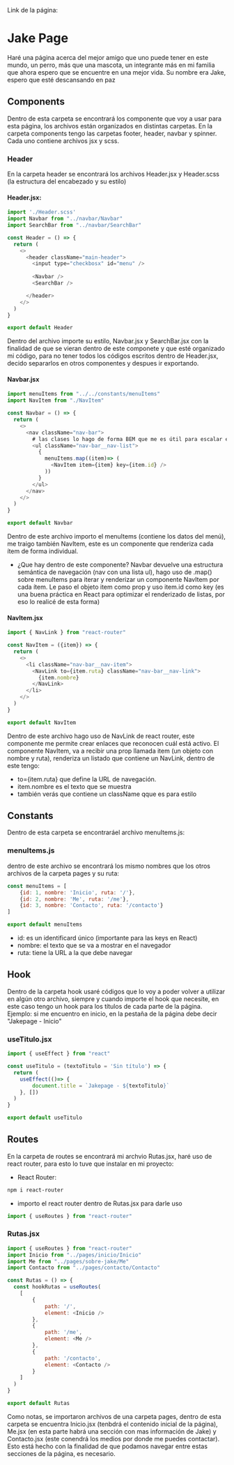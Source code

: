 Link de la página:

# Jake Page
Haré una página acerca del mejor amigo que uno puede tener en este mundo, un perro, más que una mascota, un integrante más en mi familia que ahora espero que se encuentre en una mejor vida. Su nombre era Jake, espero que esté descansando en paz

## Components
Dentro de esta carpeta se encontrará los componente que voy a usar para esta página, los archivos están organizados en distintas carpetas. En la carpeta components tengo las carpetas footer, header, navbar y spinner. Cada uno contiene archivos jsx y scss.

### Header
En la carpeta header se encontrará los archivos Header.jsx y Header.scss (la estructura del encabezado y su estilo)

#### Header.jsx:
```js
import './Header.scss'
import Navbar from "../navbar/Navbar"
import SearchBar from "../navbar/SearchBar"

const Header = () => {
  return (
    <>
      <header className="main-header">
        <input type="checkbosx" id="menu" />
        
        <Navbar />
        <SearchBar />

      </header>
    </>
  )
}

export default Header
```
Dentro del archivo importe su estilo, Navbar.jsx y SearchBar.jsx con la finalidad de que se vieran dentro de este componete y que esté organizado mi código, para no tener todos los códigos escritos dentro de Header.jsx, decido separarlos en otros componentes y despues ir exportando.

#### Navbar.jsx
```js
import menuItems from "../../constants/menuItems"
import NavItem from "./NavItem"

const Navbar = () => {
  return (
    <>
      <nav className="nav-bar">
        # las clases lo hago de forma BEM que me es útil para escalar estilos
        <ul className="nav-bar__nav-list">
          {
            menuItems.map((item)=> (
              <NavItem item={item} key={item.id} />
            ))
          }
        </ul>
      </nav>
    </>
  )
}

export default Navbar
```
Dentro de este archivo importo el menuItems (contiene los datos del menú), me traigo también NavItem, este es un componente que renderiza cada ítem de forma individual.

* ¿Que hay dentro de este componente?
Navbar devuelve una estructura semántica de navegación (nav con una lista ul), hago uso de .map() sobre menuItems para iterar y renderizar un componente NavItem por cada ítem. Le paso el objeto item como prop y uso item.id como key (es una buena práctica en React para optimizar el renderizado de listas, por eso lo realicé de esta forma)

#### NavItem.jsx

```js
import { NavLink } from "react-router"

const NavItem = ({item}) => {
  return (
    <>
      <li className="nav-bar__nav-item">
        <NavLink to={item.ruta} className="nav-bar__nav-link">
          {item.nombre}
        </NavLink>
      </li>
    </>
  )
}

export default NavItem
```
Dentro de este archivo hago uso de NavLink de react router, este componente me permite crear enlaces que reconocen cuál está activo. El componente NavItem, va a recibir una prop llamada item (un objeto con nombre y ruta), renderiza un listado que contiene un NavLink, dentro de este tengo:
* to={item.ruta} que define la URL de navegación.
* item.nombre es el texto que se muestra
* también verás que contiene un className qque es para estilo

## Constants
Dentro de esta carpeta se encontraráel archivo menuItems.js:

### menuItems.js
dentro de este archivo se encontrará los mismo nombres que los otros archivos de la carpeta pages y su ruta:
```js
const menuItems = [
    {id: 1, nombre: 'Inicio', ruta: '/'},
    {id: 2, nombre: 'Me', ruta: '/me'},
    {id: 3, nombre: 'Contacto', ruta: '/contacto'}
]

export default menuItems
```
* id: es un identificard único (importante para las keys en React)
* nombre: el texto que se va a mostrar en el navegador
* ruta: tiene la URL a la que debe navegar

## Hook
Dentro de la carpeta hook usaré códigos que lo voy a poder volver a utilizar en algún otro archivo, siempre y cuando importe el hook que necesite, en este caso tengo un hook para los títulos de cada parte de la página. Ejemplo: si me encuentro en inicio, en la pestaña de la página debe decir "Jakepage - Inicio"

### useTitulo.jsx

```js
import { useEffect } from "react"

const useTitulo = (textoTitulo = 'Sin título') => {
  return (
    useEffect(()=> {
        document.title = `Jakepage - ${textoTitulo}`
    }, [])
  )
}

export default useTitulo
```

## Routes 
En la carpeta de routes se encontrará mi archvio Rutas.jsx, haré uso de react router, para esto lo tuve que instalar en mi proyecto:

* React Router:
```sh
npm i react-router
```

* importo el react router dentro de Rutas.jsx para darle uso
```js
import { useRoutes } from "react-router"
```

### Rutas.jsx

```js
import { useRoutes } from "react-router"
import Inicio from "../pages/inicio/Inicio"
import Me from "../pages/sobre-jake/Me"
import Contacto from "../pages/contacto/Contacto"

const Rutas = () => {
  const hookRutas = useRoutes(
    [
        {
            path: '/',
            element: <Inicio />
        },
        {
            path: '/me',
            element: <Me />
        },
        {
            path: '/contacto',
            element: <Contacto />
        }
    ]
  )
}

export default Rutas
```
Como notas, se importaron archivos de una carpeta pages, dentro de esta carpeta se encuentra Inicio.jsx (tenbdrá el contenido inicial de la página), Me.jsx (en esta parte habrá una sección con mas información de Jake) y Contacto.jsx (este conendrá los medios por donde me puedes contactar). Esto está hecho con la finalidad de que podamos navegar entre estas secciones de la página, es necesario.

